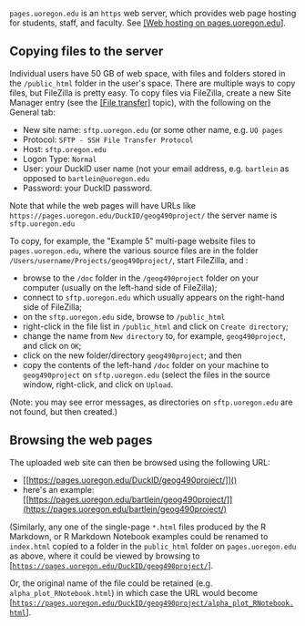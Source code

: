 
`pages.uoregon.edu` is an `https` web server, which provides web page hosting for students, staff, and faculty. See [[Web hosting on pages.uoregon.edu]](https://service.uoregon.edu/TDClient/2030/Portal/KB/ArticleDet?ID=43068). 

## Copying files to the server ##

Individual users have 50 GB of web space, with files and folders stored in the `/public_html` folder in the user's space. There are multiple ways to copy files, but FileZilla is pretty easy. To copy files via FileZilla, create a new Site Manager entry (see the [[File transfer]](https://pjbartlein.github.io/REarthSysSci/transfer.html) topic), with the following on the General tab:

- New site name: `sftp.uoregon.edu` (or some other name, e.g. `UO pages`
- Protocol: `SFTP - SSH File Transfer Protocol`
- Host: `sftp.oregon.edu`
- Logon Type: `Normal`
- User: your DuckID user name (not your email address, e.g. `bartlein` as opposed to `bartlein@uoregon.edu`
- Password: your DuckID password.

Note that while the web pages will have URLs like `https://pages.uoregon.edu/DuckID/geog490project/` the server name is `sftp.uoregon.edu`

To copy, for example, the "Example 5" multi-page website files to `pages.uoregon.edu`, where the various source files are in the folder `/Users/username/Projects/geog490project/`, start FileZilla, and :

- browse to the `/doc` folder in the `/geog490project` folder on your computer (usually on the left-hand side of FileZilla);
- connect to `sftp.uoregon.edu` which usually appears on the right-hand side of FileZilla; 
- on the `sftp.uoregon.edu` side, browse to `/public_html`
- right-click in the file list in `/public_html` and click on `Create directory`;
- change the name from `New directory` to, for example, `geog490project`, and click on `OK`;
- click on the new folder/directory `geog490project`; and then
- copy the contents of the left-hand `/doc` folder on your machine to `geog490project` on `sftp.uoregon.edu` (select the files in the source window, right-click, and click on `Upload`.

(Note: you may see error messages, as directories on `sftp.uoregon.edu` are not found, but then created.)

## Browsing the web pages ##

The uploaded web site can then be browsed using the following URL:

- [[https://pages.uoregon.edu/DuckID/geog490project/]]()
- here's an example: [[https://pages.uoregon.edu/bartlein/geog490project/]](https://pages.uoregon.edu/bartlein/geog490project/)

(Similarly, any one of the single-page `*.html` files produced by the R Markdown, or R Markdown Notebook examples could be renamed to `index.html` copied to a folder in the `public_html` folder on `pages.uoregon.edu` as above, where it could be viewed by browsing to [[`https://pages.uoregon.edu/DuckID/geog490project/`]](). 

Or, the original name of the file could be retained (e.g. `alpha_plot_RNotebook.html`) in which case the URL would become [[`https://pages.uoregon.edu/DuckID/geog490project/alpha_plot_RNotebook.html`]]().



